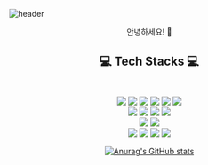 
<!--
**Malbongs/Malbongs** is a ✨ _special_ ✨ repository because its `README.md` (this file) appears on your GitHub profile.

Here are some ideas to get you started:

- 🔭 I’m currently working on ...
- 🌱 I’m currently learning ...
- 👯 I’m looking to collaborate on ...
- 🤔 I’m looking for help with ...
- 💬 Ask me about ...
- 📫 How to reach me: ...
- 😄 Pronouns: ...
- ⚡ Fun fact: ...
-->
![header](https://capsule-render.vercel.app/api?type=waving&color=auto&height=200&section=header&text=Malbongs&fontSize=60)<br>
<div align = "center"> 
안녕하세요! 👋


## 💻  Tech Stacks 💻 <br><br>
<img src ="https://img.shields.io/badge/JS-F7DF1E.svg?&style=for-the-badge&logo=JavaScript&logoColor=white"/>
<img src ="https://img.shields.io/badge/jQuery-0769AD.svg?&style=for-the-badge&logo=jQuery&logoColor=white"/>
<img src ="https://img.shields.io/badge/HTML-E34F26.svg?&style=for-the-badge&logo=HTML5&logoColor=white"/>
<img src ="https://img.shields.io/badge/CSS-572B6.svg?&style=for-the-badge&logo=CSS3&logoColor=white"/>
<img src ="https://img.shields.io/badge/React-61DAFB.svg?&style=for-the-badge&logo=React&logoColor=white"/>
<img src ="https://img.shields.io/badge/node.js-339933.svg?&style=for-the-badge&logo=Node.js&logoColor=white"/><br>
<img src ="https://img.shields.io/badge/VScode-007ACC.svg?&style=for-the-badge&logo=Visual Studio Code&logoColor=white"/>
<img src ="https://img.shields.io/badge/npm-CB3837.svg?&style=for-the-badge&logo=npm&logoColor=white"/>
<img src ="https://img.shields.io/badge/express-000000.svg?&style=for-the-badge&logo=Express&logoColor=white"/>
<img src ="https://img.shields.io/badge/Spring-6DB33F.svg?&style=for-the-badge&logo=Spring&logoColor=white"/><br>
<img src ="https://img.shields.io/badge/Oracle-F80000.svg?&style=for-the-badge&logo=Oracle&logoColor=white"/>
<img src ="https://img.shields.io/badge/MySQL-4479A1.svg?&style=for-the-badge&logo=MySQL&logoColor=white"/><br>
<img src ="https://img.shields.io/badge/Figma-F24E1E.svg?&style=for-the-badge&logo=Figma&logoColor=white"/>
<img src ="https://img.shields.io/badge/Bootstrap-7952B3.svg?&style=for-the-badge&logo=Bootstrap&logoColor=white"/>
<img src ="https://img.shields.io/badge/Git-F05032.svg?&style=for-the-badge&logo=Git&logoColor=white"/>
<img src ="https://img.shields.io/badge/GitHub-181717.svg?&style=for-the-badge&logo=GitHub&logoColor=white"/>







[![Anurag's GitHub stats](https://github-readme-stats.vercel.app/api?username=Malbongs)](https://github.com/Malbongs/github-readme-stats)
</div>
